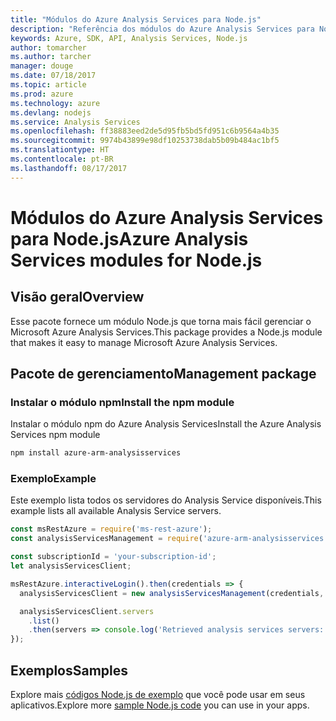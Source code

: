 ```yaml
---
title: "Módulos do Azure Analysis Services para Node.js"
description: "Referência dos módulos do Azure Analysis Services para Node.js"
keywords: Azure, SDK, API, Analysis Services, Node.js
author: tomarcher
ms.author: tarcher
manager: douge
ms.date: 07/18/2017
ms.topic: article
ms.prod: azure
ms.technology: azure
ms.devlang: nodejs
ms.service: Analysis Services
ms.openlocfilehash: ff38883eed2de5d95fb5bd5fd951c6b9564a4b35
ms.sourcegitcommit: 9974b43899e98df10253738dab5b09b484ac1bf5
ms.translationtype: HT
ms.contentlocale: pt-BR
ms.lasthandoff: 08/17/2017
---
```

# <a name="azure-analysis-services-modules-for-nodejs"></a><span data-ttu-id="e5e49-104">Módulos do Azure Analysis Services para Node.js</span><span class="sxs-lookup"><span data-stu-id="e5e49-104">Azure Analysis Services modules for Node.js</span></span>

## <a name="overview"></a><span data-ttu-id="e5e49-105">Visão geral</span><span class="sxs-lookup"><span data-stu-id="e5e49-105">Overview</span></span>
<span data-ttu-id="e5e49-106">Esse pacote fornece um módulo Node.js que torna mais fácil gerenciar o Microsoft Azure Analysis Services.</span><span class="sxs-lookup"><span data-stu-id="e5e49-106">This package provides a Node.js module that makes it easy to manage Microsoft Azure Analysis Services.</span></span>

## <a name="management-package"></a><span data-ttu-id="e5e49-107">Pacote de gerenciamento</span><span class="sxs-lookup"><span data-stu-id="e5e49-107">Management package</span></span>

### <a name="install-the-npm-module"></a><span data-ttu-id="e5e49-108">Instalar o módulo npm</span><span class="sxs-lookup"><span data-stu-id="e5e49-108">Install the npm module</span></span>

<span data-ttu-id="e5e49-109">Instalar o módulo npm do Azure Analysis Services</span><span class="sxs-lookup"><span data-stu-id="e5e49-109">Install the Azure Analysis Services npm module</span></span>

```bash
npm install azure-arm-analysisservices
```

### <a name="example"></a><span data-ttu-id="e5e49-110">Exemplo</span><span class="sxs-lookup"><span data-stu-id="e5e49-110">Example</span></span>

<span data-ttu-id="e5e49-111">Este exemplo lista todos os servidores do Analysis Service disponíveis.</span><span class="sxs-lookup"><span data-stu-id="e5e49-111">This example lists all available Analysis Service servers.</span></span>

```javascript
const msRestAzure = require('ms-rest-azure');
const analysisServicesManagement = require('azure-arm-analysisservices');

const subscriptionId = 'your-subscription-id';
let analysisServicesClient;

msRestAzure.interactiveLogin().then(credentials => {
  analysisServicesClient = new analysisServicesManagement(credentials, subscriptionId);

  analysisServicesClient.servers
    .list()
    .then(servers => console.log('Retrieved analysis services servers: ', servers));
});
```

## <a name="samples"></a><span data-ttu-id="e5e49-112">Exemplos</span><span class="sxs-lookup"><span data-stu-id="e5e49-112">Samples</span></span>

<span data-ttu-id="e5e49-113">Explore mais [códigos Node.js de exemplo](https://azure.microsoft.com/resources/samples/?platform=nodejs) que você pode usar em seus aplicativos.</span><span class="sxs-lookup"><span data-stu-id="e5e49-113">Explore more [sample Node.js code](https://azure.microsoft.com/resources/samples/?platform=nodejs) you can use in your apps.</span></span>
